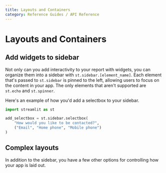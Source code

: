 ```yaml
---
title: Layouts and Containers
category: Reference Guides / API Reference
---
```


# Layouts and Containers

## Add widgets to sidebar

Not only can you add interactivity to your report with widgets, you can organize them into a sidebar with `st.sidebar.[element_name]`. Each element that's passed to `st.sidebar` is pinned to the left, allowing users to focus on the content in your app. The only elements that aren't supported are `st.echo` and `st.spinner`.

Here's an example of how you'd add a selectbox to your sidebar.

```python
import streamlit as st

add_selectbox = st.sidebar.selectbox(
    "How would you like to be contacted?",
    ("Email", "Home phone", "Mobile phone")
)
```

## Complex layouts

In addition to the sidebar, you have a few other options for controlling how your app is laid out.

<Autofunction function="streamlit.beta_columns" />
<Autofunction function="streamlit.beta_expander" />
<Autofunction function="streamlit.beta_container" />
<Autofunction function="streamlit.empty" />
